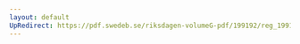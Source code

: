 ```yaml
---
layout: default
UpRedirect: https://pdf.swedeb.se/riksdagen-volumeG-pdf/199192/reg_199192/reg_199192_0129.pdf
---
```

